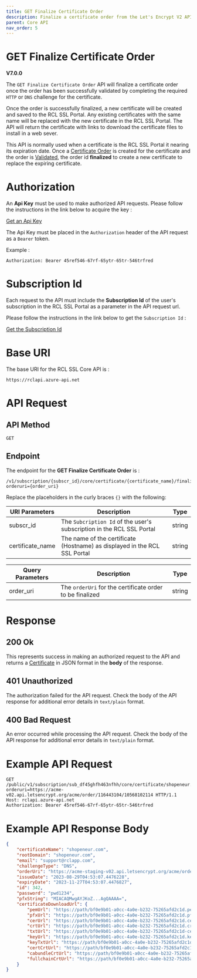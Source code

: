 ```yaml
---
title: GET Finalize Certificate Order
description: Finalize a certificate order from the Let's Encrypt V2 API using the RCL SSL Core API
parent: Core API
nav_order: 5
---
```


# GET Finalize Certificate Order
**V7.0.0**

The ``GET Finalize Certificate Order`` API will finalize a certificate order once the order has been successfully validated by completing the required ``HTTP`` or ``DNS`` challenge for the certificate.

Once the order is successfully finalized, a new certificate will be created and saved to the RCL SSL Portal. Any existing certificates with the same name will be replaced with the new certificate in the RCL SSL Portal. The API will return the certificate with links to download the certificate files to install in a web sever. 

This API is normally used when a certificate is the RCL SSL Portal it nearing its expiration date. Once a [Certificate Order](./get-certificate-order.md) is created for the certificate and the order is [Validated](), the order id **finalized** to create a new certificate to replace the expiring certificate.

# Authorization

An **Api Key** must be used to make authorized API requests. Please follow the instructions in the link below to acquire the key :

[Get an Api Key](./authorization.md)

The Api Key must be placed in the ``Authorization`` header of the API request as a ``Bearer`` token.

Example :
```
Authorization: Bearer 45ref546-67rf-65ytr-65tr-546trfred
```

# Subscription Id

Each request to the API must include the **Subscription Id** of the user's subscription in the RCL SSL Portal as a parameter in the API request url.

Please follow the instructions in the link below to get the ``Subscription Id`` :

[Get the Subscription Id](subscription-id.md)

# Base URI

The base URI for the RCL SSL Core API is :

```
https://rclapi.azure-api.net
```
# API Request

## API Method

``GET``

## Endpoint 
The endpoint for the **GET Finalize Certificate Order** is :

```
/v1/subscription/{subscr_id}/core/certificate/{certificate_name}/finalize?orderuri={order_uri}
```

Replace the placeholders in the curly braces ``{}`` with the following:

| URI Parameters | Description |Type
| --- | --- |--- |
|subscr_id  | The ``Subcription Id`` of the user's subscription in the RCL SSL Portal |string|
|certificate_name  | The name of the certificate (Hostname) as displayed in the RCL SSL Portal | string |

| Query Parameters | Description |Type
| --- | --- |--- |
|order_uri  | The ``orderUri`` for the certificate order to be finalized |string|

# Response

## 200 Ok

This represents success in making an authorized request to the API and returns a [Certificate](./model.md#certificate) in JSON format in the **body** of the response. 

## 401 Unauthorized

The authorization failed for the API request. Check the body of the API response for additional error details in ``text/plain`` format.

## 400 Bad Request

An error occurred while processing the API request. Check the body of the API response for additional error details in ``text/plain`` format.

# Example API Request

```
GET /public/v1/subscription/sub_df45ghfh463nfhh/core/certificate/shopeneur.com/finalize?orderuri=https://acme-v02.api.letsencrypt.org/acme/order/116443104/10568102114 HTTP/1.1
Host: rclapi.azure-api.net
Authorization: Bearer 45ref546-67rf-65ytr-65tr-546trfred
```

# Example API Response Body

```json
{
    "certificateName": "shopeneur.com",
    "rootDomain": "shopeneur.com",
    "email": "support@rclapp.com",
    "challengeType": "DNS",
    "orderUri": "https://acme-staging-v02.api.letsencrypt.org/acme/order/116443104/10568102114",
    "issueDate": "2023-08-29T04:53:07.4476228",
    "expiryDate": "2023-11-27T04:53:07.4476827",
    "id": 342,
    "password": "pwd1234",
    "pfxString": "MIACAQMwgAYJKoZ...AgQAAAA=",
    "certificateDownloadUrl": {
        "pemUrl": "https://path/bf0e9b01-a0cc-4a0e-b232-75265afd2c1d.pem",
        "pfxUrl": "https://path/bf0e9b01-a0cc-4a0e-b232-75265afd2c1d.pfx",
        "cerUrl": "https://path/bf0e9b01-a0cc-4a0e-b232-75265afd2c1d.cer",
        "crtUrl": "https://path/bf0e9b01-a0cc-4a0e-b232-75265afd2c1d.crt",
        "txtUrl": "https://path/bf0e9b01-a0cc-4a0e-b232-75265afd2c1d-certdownload.txt",
        "keyUrl": "https://path/bf0e9b01-a0cc-4a0e-b232-75265afd2c1d.key",
        "keyTxtUrl": "https://path/bf0e9b01-a0cc-4a0e-b232-75265afd2c1d.txt",
        "certCrtUrl": "https://path/bf0e9b01-a0cc-4a0e-b232-75265afd2c1d-cert.crt",
        "cabundleCrtUrl": "https://path/bf0e9b01-a0cc-4a0e-b232-75265afd2c1d-cabundle.crt",
        "fullchainCrtUrl": "https://path/bf0e9b01-a0cc-4a0e-b232-75265afd2c1d-fullchain.crt"
    }
}
```

